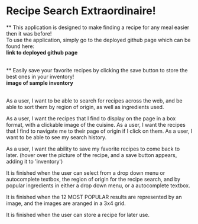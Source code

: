 # Recipe Search Extraordinaire!

** This application is designed to make finding a recipe for any meal easier then it was before!<br>
To use the application, simply go to the deployed github page which can be found here:<br>
**link to deployed github page**<br><br>

** Easily save your favorite recipes by clicking the save button to store the best ones in your inventory!<br>
**image of sample inventory**<br><br>

As a user, I want to be able to search for recipes across the web, and be able to sort them
by region of origin, as well as ingredients used.

As a user, I want the recipes that I find to display on the page in a box format, with a clickable image of the cuisine.
As a user, I want the recipes that I find to navigate me to their page of origin if I click on them.
As a user, I want to be able to see my search history.

As a user, I want the ability to save my favorite recipes to come back to later.
(hover over the picture of the recipe, and a save button appears, adding it to 'inventory')


It is finished when the user can select from a drop down menu or autocomplete textbox, the region of origin for the recipe search, and by popular ingredients in either a drop down menu, or a autocomplete textbox.

It is finished when the 12 MOST POPULAR results are represented by an image, and the images are aranged in a 3x4 grid.

It is finished when the user can store a recipe for later use.